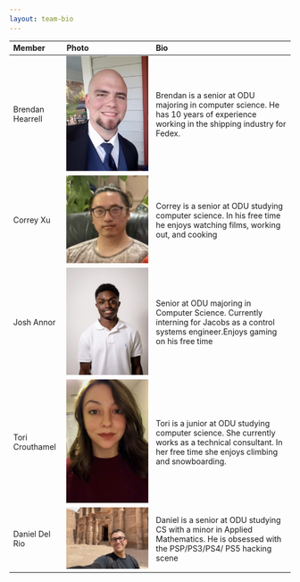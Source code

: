```yaml
---
layout: team-bio
---
```


| Member           | Photo                                                  | Bio                                                                                                                                                      |
| :--------------- | :----------------------------------------------------- | :------------------------------------------------------------------------------------------------------------------------------------------------------- |
| Brendan Hearrell | ![Brendan Bio Image](Images/Brendan%20Bio%20Image.jpg) | Brendan is a senior at ODU majoring in computer science. He has 10 years of experience working in the shipping industry for Fedex.                       |
| Correy Xu        | ![Correy Bio Image](Images/CorreyBioImage.jpg)         | Correy is a senior at ODU studying computer science. In his free time he enjoys watching films, working out, and cooking                                 |
| Josh Annor       | ![Josh Bio Image](Images/joshpicture.jpeg)             | Senior at ODU majoring in Computer Science. Currently interning for Jacobs as a control systems engineer.Enjoys gaming on his free time                  |
| Tori Crouthamel  | ![Tori Bio Image](Images/ToriBioImage.jpeg)            | Tori is a junior at ODU studying computer science. She currently works as a technical consultant. In her free time she enjoys climbing and snowboarding. |
| Daniel Del Rio   | ![Danny Bio Image](Images/Danny_img.jpeg)              | Daniel is a senior at ODU studying CS with a minor in Applied Mathematics. He is obsessed with the PSP/PS3/PS4/ PS5 hacking scene                        |

